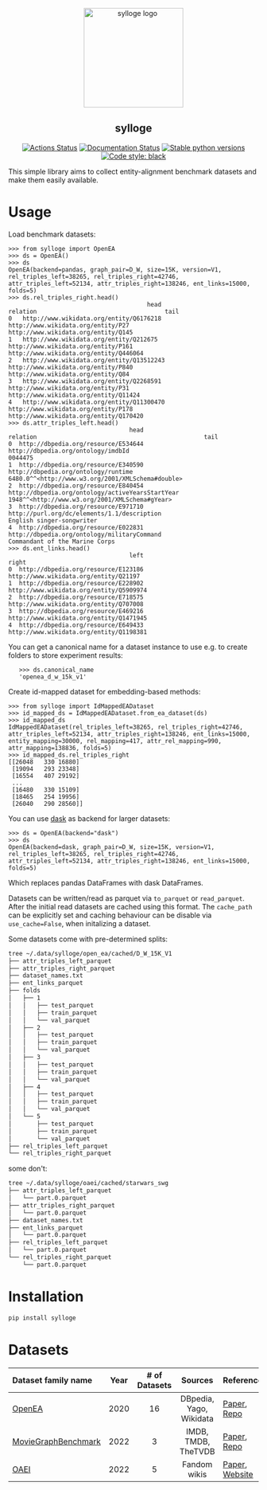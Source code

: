 <p align="center">
<img src="https://github.com/dobraczka/sylloge/raw/main/docs/logo.png" alt="sylloge logo", width=200/>
</p>

<h2 align="center">sylloge</h2>

<p align="center">
<a href="https://github.com/dobraczka/sylloge/actions/workflows/main.yml"><img alt="Actions Status" src="https://github.com/dobraczka/sylloge/actions/workflows/main.yml/badge.svg?branch=main"></a>
<a href='https://sylloge.readthedocs.io/en/latest/?badge=latest'><img src='https://readthedocs.org/projects/sylloge/badge/?version=latest' alt='Documentation Status' /></a>
<a href="https://pypi.org/project/sylloge"/><img alt="Stable python versions" src="https://img.shields.io/pypi/pyversions/sylloge"></a>
<a href="https://github.com/psf/black"><img alt="Code style: black" src="https://img.shields.io/badge/code%20style-black-000000.svg"></a>
</p>

This simple library aims to collect entity-alignment benchmark datasets and make them easily available.

Usage
=====
Load benchmark datasets:
```
>>> from sylloge import OpenEA
>>> ds = OpenEA()
>>> ds
OpenEA(backend=pandas, graph_pair=D_W, size=15K, version=V1, rel_triples_left=38265, rel_triples_right=42746, attr_triples_left=52134, attr_triples_right=138246, ent_links=15000, folds=5)
>>> ds.rel_triples_right.head()
                                       head                             relation                                    tail
0   http://www.wikidata.org/entity/Q6176218   http://www.wikidata.org/entity/P27     http://www.wikidata.org/entity/Q145
1   http://www.wikidata.org/entity/Q212675  http://www.wikidata.org/entity/P161  http://www.wikidata.org/entity/Q446064
2   http://www.wikidata.org/entity/Q13512243  http://www.wikidata.org/entity/P840      http://www.wikidata.org/entity/Q84
3   http://www.wikidata.org/entity/Q2268591   http://www.wikidata.org/entity/P31   http://www.wikidata.org/entity/Q11424
4   http://www.wikidata.org/entity/Q11300470  http://www.wikidata.org/entity/P178  http://www.wikidata.org/entity/Q170420
>>> ds.attr_triples_left.head()
                                  head                                          relation                                               tail
0  http://dbpedia.org/resource/E534644                http://dbpedia.org/ontology/imdbId                                            0044475
1  http://dbpedia.org/resource/E340590               http://dbpedia.org/ontology/runtime  6480.0^^<http://www.w3.org/2001/XMLSchema#double>
2  http://dbpedia.org/resource/E840454  http://dbpedia.org/ontology/activeYearsStartYear     1948^^<http://www.w3.org/2001/XMLSchema#gYear>
3  http://dbpedia.org/resource/E971710       http://purl.org/dc/elements/1.1/description                          English singer-songwriter
4  http://dbpedia.org/resource/E022831       http://dbpedia.org/ontology/militaryCommand                     Commandant of the Marine Corps
>>> ds.ent_links.head()
                                  left                                    right
0  http://dbpedia.org/resource/E123186    http://www.wikidata.org/entity/Q21197
1  http://dbpedia.org/resource/E228902  http://www.wikidata.org/entity/Q5909974
2  http://dbpedia.org/resource/E718575   http://www.wikidata.org/entity/Q707008
3  http://dbpedia.org/resource/E469216  http://www.wikidata.org/entity/Q1471945
4  http://dbpedia.org/resource/E649433  http://www.wikidata.org/entity/Q1198381
```

You can get a canonical name for a dataset instance to use e.g. to create folders to store experiment results:

```
   >>> ds.canonical_name
   'openea_d_w_15k_v1'
```

Create id-mapped dataset for embedding-based methods:

```
>>> from sylloge import IdMappedEADataset
>>> id_mapped_ds = IdMappedEADataset.from_ea_dataset(ds)
>>> id_mapped_ds
IdMappedEADataset(rel_triples_left=38265, rel_triples_right=42746, attr_triples_left=52134, attr_triples_right=138246, ent_links=15000, entity_mapping=30000, rel_mapping=417, attr_rel_mapping=990, attr_mapping=138836, folds=5)
>>> id_mapped_ds.rel_triples_right
[[26048   330 16880]
 [19094   293 23348]
 [16554   407 29192]
 ...
 [16480   330 15109]
 [18465   254 19956]
 [26040   290 28560]]
```

You can use [dask](https://www.dask.org/) as backend for larger datasets:
```
>>> ds = OpenEA(backend="dask")
>>> ds
OpenEA(backend=dask, graph_pair=D_W, size=15K, version=V1, rel_triples_left=38265, rel_triples_right=42746, attr_triples_left=52134, attr_triples_right=138246, ent_links=15000, folds=5)
```
Which replaces pandas DataFrames with dask DataFrames.

Datasets can be written/read as parquet via `to_parquet` or `read_parquet`.
After the initial read datasets are cached using this format. The `cache_path` can be explicitly set and caching behaviour can be disable via `use_cache=False`, when initalizing a dataset.

Some datasets come with pre-determined splits:

```bash
tree ~/.data/sylloge/open_ea/cached/D_W_15K_V1 
├── attr_triples_left_parquet
├── attr_triples_right_parquet
├── dataset_names.txt
├── ent_links_parquet
├── folds
│   ├── 1
│   │   ├── test_parquet
│   │   ├── train_parquet
│   │   └── val_parquet
│   ├── 2
│   │   ├── test_parquet
│   │   ├── train_parquet
│   │   └── val_parquet
│   ├── 3
│   │   ├── test_parquet
│   │   ├── train_parquet
│   │   └── val_parquet
│   ├── 4
│   │   ├── test_parquet
│   │   ├── train_parquet
│   │   └── val_parquet
│   └── 5
│       ├── test_parquet
│       ├── train_parquet
│       └── val_parquet
├── rel_triples_left_parquet
└── rel_triples_right_parquet
```
some don't:
```bash
tree ~/.data/sylloge/oaei/cached/starwars_swg
├── attr_triples_left_parquet
│   └── part.0.parquet
├── attr_triples_right_parquet
│   └── part.0.parquet
├── dataset_names.txt
├── ent_links_parquet
│   └── part.0.parquet
├── rel_triples_left_parquet
│   └── part.0.parquet
└── rel_triples_right_parquet
    └── part.0.parquet
```


Installation
============
```bash
pip install sylloge 
```

Datasets
========
| Dataset family name | Year | # of Datasets | Sources | References |
|:--------------------|:----:|:-------------:|:-------:|:----------|
| [OpenEA](https://sylloge.readthedocs.io/en/latest/source/datasets.html#sylloge.OpenEA) | 2020 | 16 | DBpedia, Yago, Wikidata |  [Paper](http://www.vldb.org/pvldb/vol13/p2326-sun.pdf), [Repo](https://github.com/nju-websoft/OpenEA#dataset-overview) |
| [MovieGraphBenchmark](https://sylloge.readthedocs.io/en/latest/source/datasets.html#sylloge.MovieGraphBenchmark) | 2022 | 3 | IMDB, TMDB, TheTVDB | [Paper](http://ceur-ws.org/Vol-2873/paper8.pdf), [Repo](https://github.com/ScaDS/MovieGraphBenchmark) |
| [OAEI](https://sylloge.readthedocs.io/en/latest/source/datasets.html#sylloge.OAEI) | 2022 | 5 | Fandom wikis | [Paper](https://ceur-ws.org/Vol-3324/oaei22_paper0.pdf), [Website](http://oaei.ontologymatching.org/2022/knowledgegraph/index.html) |
